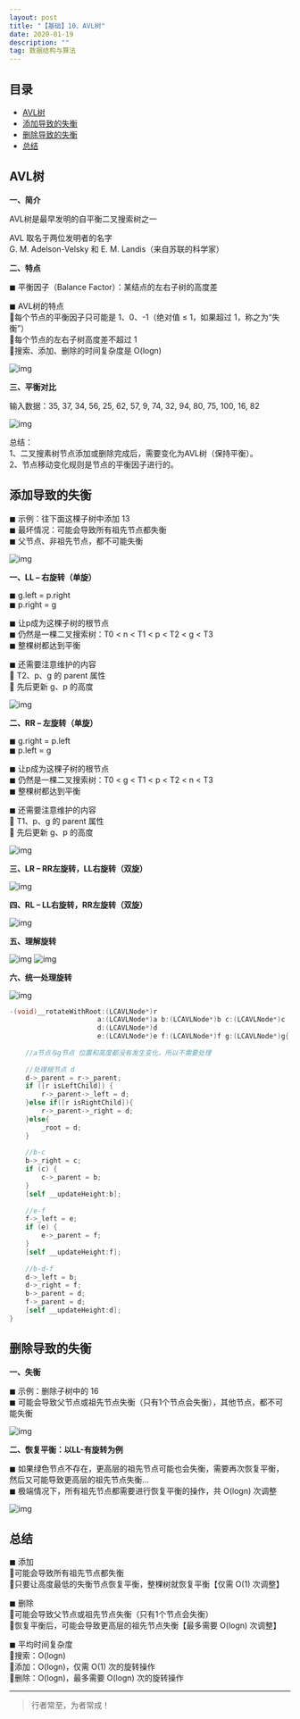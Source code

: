 ```yaml
---
layout: post
title: "【基础】10、AVL树"
date: 2020-01-19
description: ""
tag: 数据结构与算法
---
```







## 目录

* [AVL树](#content1)
* [添加导致的失衡](#content2)
* [删除导致的失衡](#content3)
* [总结](#content4)







<!-- ************************************************ -->
## <a id="content1"></a>AVL树

**一、简介**

AVL树是最早发明的自平衡二叉搜索树之一     

AVL 取名于两位发明者的名字        
G. M. Adelson-Velsky 和 E. M. Landis（来自苏联的科学家）    

**二、特点**

◼ 平衡因子（Balance Factor）：某结点的左右子树的高度差

◼ AVL树的特点     
每个节点的平衡因子只可能是 1、0、-1（绝对值 ≤ 1，如果超过 1，称之为“失衡”）     
每个节点的左右子树高度差不超过 1    
搜索、添加、删除的时间复杂度是 O(logn)      

<img src="/images/DataStructurs/avl1.png" alt="img">

**三、平衡对比**

输入数据：35, 37, 34, 56, 25, 62, 57, 9, 74, 32, 94, 80, 75, 100, 16, 82

<img src="/images/DataStructurs/avl2.png" alt="img">

总结：    
1、二叉搜素树节点添加或删除完成后，需要变化为AVL树（保持平衡）。    
2、节点移动变化规则是节点的平衡因子进行的。    


<!-- ************************************************ -->
## <a id="content2"></a>添加导致的失衡

◼ 示例：往下面这棵子树中添加 13    
◼ 最坏情况：可能会导致所有祖先节点都失衡    
◼ 父节点、非祖先节点，都不可能失衡     

<img src="/images/DataStructurs/avl3.png" alt="img">


**一、LL – 右旋转（单旋）**

◼ g.left = p.right    
◼ p.right = g     

◼ 让p成为这棵子树的根节点     
◼ 仍然是一棵二叉搜索树：T0 < n < T1 < p < T2 < g < T3    
◼ 整棵树都达到平衡    

◼ 还需要注意维护的内容    
 T2、p、g 的 parent 属性    
 先后更新 g、p 的高度    

<img src="/images/DataStructurs/avl4.png" alt="img">


**二、RR – 左旋转（单旋）**

◼ g.right = p.left    
◼ p.left = g     

◼ 让p成为这棵子树的根节点    
◼ 仍然是一棵二叉搜索树：T0 < g < T1 < p < T2 < n < T3    
◼ 整棵树都达到平衡   

◼ 还需要注意维护的内容   
 T1、p、g 的 parent 属性    
 先后更新 g、p 的高度

<img src="/images/DataStructurs/avl5.png" alt="img">



**三、LR – RR左旋转，LL右旋转（双旋）**

<img src="/images/DataStructurs/avl6.png" alt="img">



**四、RL – LL右旋转，RR左旋转（双旋）**

<img src="/images/DataStructurs/avl7.png" alt="img">

**五、理解旋转**

<img src="/images/DataStructurs/avl8.png" alt="img">

<img src="/images/DataStructurs/avl9.png" alt="img">

**六、统一处理旋转**


<img src="/images/DataStructurs/avl10.png" alt="img">

```objectivec
-(void)__rotateWithRoot:(LCAVLNode*)r
                      a:(LCAVLNode*)a b:(LCAVLNode*)b c:(LCAVLNode*)c
                      d:(LCAVLNode*)d
                      e:(LCAVLNode*)e f:(LCAVLNode*)f g:(LCAVLNode*)g{
    
    //a节点与g节点 位置和高度都没有发生变化，所以不需要处理
    
    //处理根节点 d
    d->_parent = r->_parent;
    if ([r isLeftChild]) {
        r->_parent->_left = d;
    }else if([r isRightChild]){
        r->_parent->_right = d;
    }else{
        _root = d;
    }
    
    //b-c
    b->_right = c;
    if (c) {
        c->_parent = b;
    }
    [self __updateHeight:b];
    
    //e-f
    f->_left = e;
    if (e) {
        e->_parent = f;
    }
    [self __updateHeight:f];
    
    //b-d-f
    d->_left = b;
    d->_right = f;
    b->_parent = d;
    f->_parent = d;
    [self __updateHeight:d];
}
```



<!-- ************************************************ -->
## <a id="content3"></a>删除导致的失衡

**一、失衡**

◼ 示例：删除子树中的 16     
◼ 可能会导致父节点或祖先节点失衡（只有1个节点会失衡），其他节点，都不可能失衡

<img src="/images/DataStructurs/avl11.png" alt="img">

**二、恢复平衡：以LL-有旋转为例**

◼ 如果绿色节点不存在，更高层的祖先节点可能也会失衡，需要再次恢复平衡，然后又可能导致更高层的祖先节点失衡...   
◼ 极端情况下，所有祖先节点都需要进行恢复平衡的操作，共 O(logn) 次调整   

<img src="/images/DataStructurs/avl12.png" alt="img">


<!-- ************************************************ -->
## <a id="content4"></a>总结

 ◼ 添加   
 可能会导致所有祖先节点都失衡   
 只要让高度最低的失衡节点恢复平衡，整棵树就恢复平衡【仅需 O(1) 次调整】
  
 ◼ 删除    
 可能会导致父节点或祖先节点失衡（只有1个节点会失衡）    
 恢复平衡后，可能会导致更高层的祖先节点失衡【最多需要 O(logn) 次调整】
 
 ◼ 平均时间复杂度    
 搜索：O(logn)    
 添加：O(logn)，仅需 O(1) 次的旋转操作   
 删除：O(logn)，最多需要 O(logn) 次的旋转操作    



----------
>  行者常至，为者常成！


